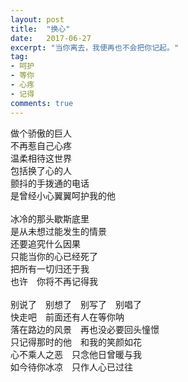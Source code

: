```yaml
---
layout: post
title:  "换心"
date:   2017-06-27
excerpt: "当你离去，我便再也不会把你记起。"
tag:
- 呵护
- 等你
- 心疼
- 记得
comments: true
---
```


做个骄傲的巨人<br>
不再惹自己心疼<br>
温柔相待这世界<br>
包括换了心的人<br>
颤抖的手拨通的电话<br>
是曾经小心翼翼呵护我的他<br>
<br>
冰冷的那头歇斯底里<br>
是从未想过能发生的情景<br>
还要追究什么因果<br>
只能当你的心已经死了<br>
把所有一切归还于我<br>
也许　你将不再记得我<br>
<br>
别说了　别想了　别写了　别唱了<br>
快走吧　前面还有人在等你呐<br>
落在路边的风景　再也没必要回头憧憬<br>
只记得那时的他　和我的笑颜如花 <br>
心不乘人之恶　只念他日曾暖与我<br>
如今待你冰凉　只作人心已过往

